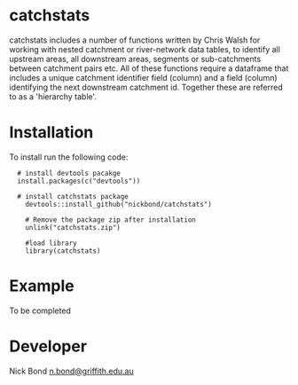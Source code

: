 <!-- README.md is generated from README.Rmd. Please edit that file -->
catchstats
==========

catchstats includes a number of functions written by Chris Walsh for working with nested catchment or river-network data tables, to identify all upstream areas, all downstream areas, segments or sub-catchments between catchment pairs etc. All of these functions require a dataframe that includes a unique catchment identifier field (column) and a field (column) identifying the next downstream catchment id. Together these are referred to as a 'hierarchy table'.

Installation
============

To install run the following code:

      # install devtools pacakge
      install.packages(c("devtools"))

      # install catchstats package
        devtools::install_github("nickbond/catchstats")

        # Remove the package zip after installation
        unlink("catchstats.zip")
        
        #load library
        library(catchstats)

Example
=======

To be completed <!--  The code below produces the following plot for Cooper Creek, a highly ephemeral river in western Queensland, Australia. The function uses geom_raster() from the ggplot2 package. Addtional options are available (see ?ctf_heatmap for details). --> <!-- ``` --> <!--  library(hydrostats) --> <!--  library(hydroplots) --> <!--  data(Cooper) --> <!--  ctf_heatmap(Cooper) --> <!-- ```  --> <!-- ![Alt tag](https://github.com/nickbond/hydroplots/raw/master/ctf_heatmap.png "CTF Heatmap") -->

Developer
=========

Nick Bond <n.bond@griffith.edu.au>
